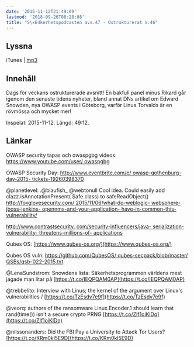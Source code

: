 ```yaml
---
date: '2015-11-12T21:49:09'
lastmod: '2018-09-26T08:28:08'
title: "S\xE4kerhetspodcasten avs.47 - Ostrukturerat V.46"
---
```

## Lyssna

iTunes \| [mp3](http://traffic.libsyn.com/sakerhetspodcasten/Ostrukturerat_v46_mixdown.mp3)

## Innehåll

Dags för veckans ostrukturerade avsnitt! En bakfull panel minus Rikard går igenom
den senaste tidens nyheter, bland annat DNs artikel om Edward Snowden, nya OWASP
events i Göteborg, varför Linus Torvalds är en rövmössa och mycket mer!

Inspelat: 2015-11-12. Längd: 49:12.

## Länkar

OWASP security tapas och owaspgbg videos: [https://www.youtube.com/user/
owaspgbg](https://www.youtube.com/user/owaspgbg)

OWASP Security Day:
[http://www.eventbrite.com/e/
owasp-gothenburg-day-2015-
tickets-19260398370](http://www.eventbrite.com/e/owasp-gothenburg-day-2015-tickets-19260398370)

@planetlevel: .@blaufish_ @webtonull Cool idea. Could easily add
clazz.isAnnotationPresent(
Safe.class) to safeReadObject()
[http://foxglovesecurity.com/
2015/11/06/what-do-weblogic-
websphere-jboss-jenkins-
opennms-and-your-application-
have-in-common-this-
vulnerability/](http://foxglovesecurity.com/2015/11/06/what-do-weblogic-websphere-jboss-jenkins-opennms-and-your-application-have-in-common-this-vulnerability/)

[http://www.contrastsecurity.
com/security-influencers/java-
serialization-vulnerability-
threatens-millions-of-
applications](http://www.contrastsecurity.com/security-influencers/java-serialization-vulnerability-threatens-millions-of-applications)


Qubes OS: [https://www.qubes-os.org/](https://www.qubes-os.org/)

Qubes OS vuln: [https://github.com/QubesOS/
qubes-secpack/blob/master/
QSBs/qsb-022-2015.txt](https://github.com/QubesOS/qubes-secpack/blob/master/QSBs/qsb-022-2015.txt)

@LenaSundstrom: Snowdens lista: Säkerhetsprogrammen världens mest
jagade man litar på [https://t.co/IEQPQAM0AP](https://t.co/IEQPQAM0AP)

@trebbelito: Interview with Linus; the kernel of the argument over
Linux\'s vulnerabilities / [https://t.co/TzEsdv7e9f](https://t.co/TzEsdv7e9f)

@veorq: authors of the ransomware Linux.Encoder.1 should learn that
rand(time()) isn\'t a secure crypto PRNG [https://t.co/Zlf1oiKlDq](https://t.co/Zlf1oiKlDq)

@nilssonanders: Did the FBI Pay a University to Attack Tor Users?
[https://t.co/KRm0kl5E9D](https://t.co/KRm0kl5E9D)

